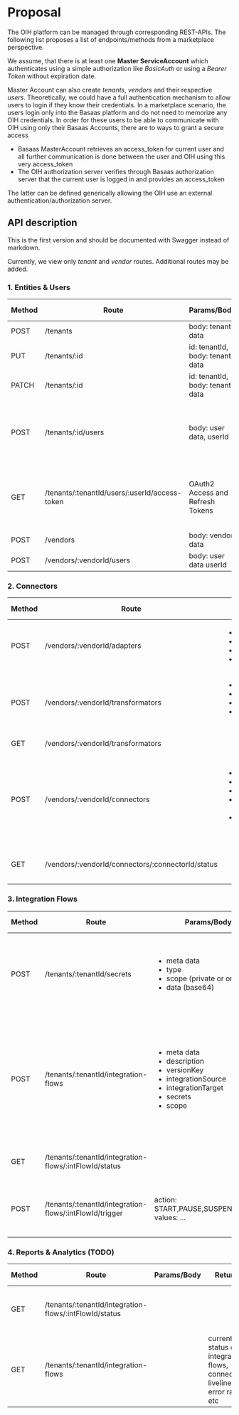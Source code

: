 # Proposal

The OIH platform can be managed through corresponding REST-APIs. The following list proposes a list of endpoints/methods from a marketplace perspective.

We assume, that there is at least one **Master ServiceAccount** which authenticates using a simple authorization like *BasicAuth* or using a *Bearer Token* without expiration date.

Master Account can also create *tenants*, *vendors* and their respective *users*. Theoretically, we could have a full authentication mechanism to allow users to login if they know their credentials. In a marketplace scenario, the users login only into the Basaas platform and do not need to memorize any OIH credentials. In order for these users to be able to communicate with OIH using only their Basaas Accounts, there are to ways to grant a secure access

- Basaas MasterAccount retrieves an access_token for current user and all further communication is done between the user and OIH using this very access_token
- The OIH authorization server verifies through Basaas authorization server that the current user is logged in and provides an access_token

The latter can be defined generically allowing the OIH use an external authentication/authorization server.



## API description

This is the first version and should be documented with Swagger instead of markdown.

Currently, we view only *tenant* and *vendor* routes. Additional routes may be added.


### 1. Entities & Users

| Method | Route | Params/Body | Returns | Access Control | Comment |
|--------|--------|--------|--------|--------|--------|
|POST    |/tenants  |body: tenant data|  tenantId | Master ServiceAccount | Create a tenant  |
|PUT |/tenants/:id| id: tenantId, body: tenant data  | modified tenant data |Master ServiceAccount|Modify the tenant data completely|
|PATCH |/tenants/:id| id: tenantId, body: tenant data  | modified tenant data fields |Master ServiceAccount|Modify only the given tenant data|
|POST|/tenants/:id/users|body: user data, userId|Master ServiceAccount|Tenant Admin must provide Bearer Token|similarly to tenant, the user data can be modified through PUT and PATCH methods|
|GET|/tenants/:tenantId/users/:userId/access-token|OAuth2 Access and Refresh Tokens|Master ServiceAccount||For the scenario when the marketplace fetches user's access_token|
|POST|/vendors|body: vendor data|vendorId|Master ServiceAccount|Create a new vendor|
|POST|/vendors/:vendorId/users|body: user data	userId|Master ServiceAccount|Vendor Admin|Create a new vendor user|


### 2. Connectors

| Method | Route | Params/Body | Returns | Access Control | Comment |
|--------|--------|--------|--------|--------|--------|
|POST|/vendors/:vendorId/adapters|<ul><li>meta data</li><li>description</li><li>versionKey</li><li>adapter binary</li></ul>|adapterId|Vendor Admin|Create a new adapter|
|POST|/vendors/:vendorId/transformators|<ul><li>meta data</li><li>description</li><li>versionKey</li><li>transformator binary</li></ul>|transformatorId|Vendor Admin|Create a new transformator|
|GET|/vendors/:vendorId/transformators||[Transformator]|Vendor Admin|Get the list of transformators|
|POST|/vendors/:vendorId/connectors|<ul><li>meta data</li><li>description</li><li>versionKey</li><li>adapterId / version</li><li>transformatorId / version</li></ul>|connectorId|Vendor Admin|Vendor can create a new connector. <br />Define which adapter and transformator versions make up the connector + meta data|
|GET|/vendors/:vendorId/connectors/:connectorId/status||current status of connector liveliness and error rates|Vendor Admin|



### 3. Integration Flows

| Method | Route | Params/Body | Returns | Access Control | Comment |
|--------|--------|--------|--------|--------|--------|
|POST|/tenants/:tenantId/secrets|<ul><li>meta data</li><li>type</li><li>scope (private or org)</li><li>data (base64)</li></ul>||Tenant Admin|Define a secret and limit the access either to tenant organization or only for current user|
|POST|/tenants/:tenantId/integration-flows|<ul><li>meta data</li><li>description</li><li>versionKey</li><li>integrationSource</li><li>integrationTarget</li><li>secrets</li><li>scope</li></ul>|integrationFlowId|Tenant Admin|Create a new integration flow<br />Use PUT or PATCH to modify<br />GET with id to get info.<br />private flows are only visible to current user|
|GET|/tenants/:tenantId/integration-flows/:intFlowId/status|||Tenant Admin<br />Master ServiceAccount|Get the status of an integration flow|
|POST|/tenants/:tenantId/integration-flows/:intFlowId/trigger|action: START,PAUSE,SUSPEND,SCALE<br />values: ...||Tenant Admin<br />Master ServiceAccount|Master can stop or suspend a faulty integration flow|






### 4. Reports & Analytics (TODO)

| Method | Route | Params/Body | Returns | Access Control | Comment |
|--------|--------|--------|--------|--------|--------|
|GET|/tenants/:tenantId/integration-flows/:intFlowId/status|||Tenant Admin|Get the status of an integration flow|
|GET|/tenants/:tenantId/integration-flows||current status of integration flows, connector livelinesses, error rates, etc|Tenant Admin|Reports, Overview|









